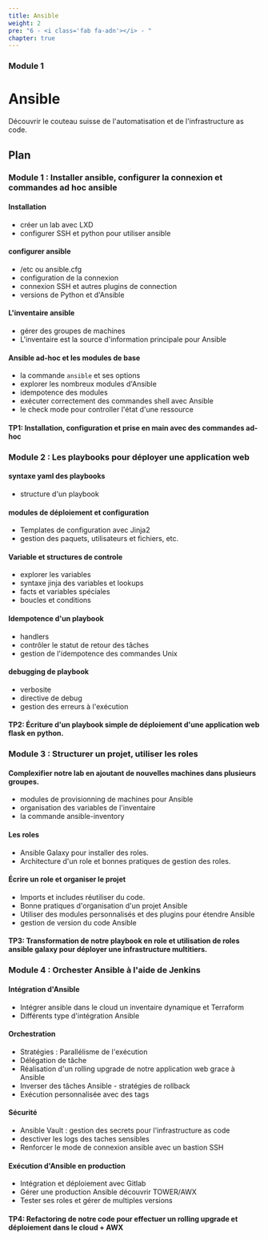 ```yaml
---
title: Ansible
weight: 2
pre: "6 - <i class='fab fa-adn'></i> - "
chapter: true
---
```




### Module 1

# Ansible

Découvrir le couteau suisse de l'automatisation et de l'infrastructure as code.


## Plan
 
### Module 1 : Installer ansible, configurer la connexion et commandes ad hoc ansible

#### Installation
- créer un lab avec LXD
- configurer SSH et python pour utiliser ansible
#### configurer ansible
- /etc ou ansible.cfg
- configuration de la connexion
- connexion SSH et autres plugins de connection
- versions de Python et d'Ansible
#### L'inventaire ansible
- gérer des groupes de machines
- L'inventaire est la source d'information principale pour Ansible
#### Ansible ad-hoc et les modules de base
- la commande `ansible` et ses options
- explorer les nombreux modules d'Ansible
- idempotence des modules
- exécuter correctement des commandes shell avec Ansible
- le check mode pour controller l'état d'une ressource
#### TP1: Installation, configuration et prise en main avec des commandes ad-hoc


### Module 2 : Les playbooks pour déployer une application web

#### syntaxe yaml des playbooks
- structure d'un playbook
#### modules de déploiement et configuration
- Templates de configuration avec Jinja2
- gestion des paquets, utilisateurs et fichiers, etc.
#### Variable et structures de controle
- explorer les variables
- syntaxe jinja des variables et lookups
- facts et variables spéciales
- boucles et conditions
#### Idempotence d'un playbook
- handlers
- contrôler le statut de retour des tâches
- gestion de l'idempotence des commandes Unix
#### debugging de playbook
- verbosite
- directive de debug
- gestion des erreurs à l'exécution
#### TP2: Écriture d'un playbook simple de déploiement d'une application web flask en python.


### Module 3 : Structurer un projet, utiliser les roles

#### Complexifier notre lab en ajoutant de nouvelles machines dans plusieurs groupes.
- modules de provisionning de machines pour Ansible
- organisation des variables de l'inventaire
- la commande ansible-inventory
#### Les roles 
- Ansible Galaxy pour installer des roles.
- Architecture d'un role et bonnes pratiques de gestion des roles.
#### Écrire un role et organiser le projet
- Imports et includes réutiliser du code.
- Bonne pratiques d'organisation d'un projet Ansible
- Utiliser des modules personnalisés et des plugins pour étendre Ansible
- gestion de version du code Ansible
#### TP3: Transformation de notre playbook en role et utilisation de roles ansible galaxy pour déployer une infrastructure multitiers.

### Module 4 : Orchester Ansible à l'aide de Jenkins

#### Intégration d'Ansible
- Intégrer ansible dans le cloud un inventaire dynamique et Terraform
- Différents type d'intégration Ansible

#### Orchestration
- Stratégies : Parallélisme de l'exécution
- Délégation de tâche
- Réalisation d'un rolling upgrade de notre application web grace à Ansible
- Inverser des tâches Ansible - stratégies de rollback
- Exécution personnalisée avec des tags

#### Sécurité
- Ansible Vault : gestion des secrets pour l'infrastructure as code
- desctiver les logs des taches sensibles
- Renforcer le mode de connexion ansible avec un bastion SSH

#### Exécution d'Ansible en production
- Intégration et déploiement avec Gitlab
- Gérer une production Ansible découvrir TOWER/AWX
- Tester ses roles et gérer de multiples versions

#### TP4: Refactoring de notre code pour effectuer un rolling upgrade et déploiement dans le cloud + AWX

